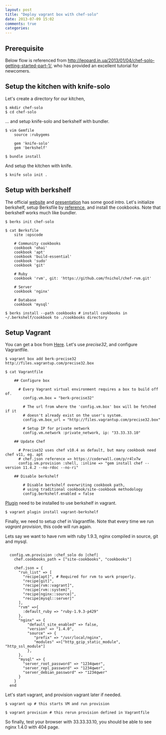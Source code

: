 ```yaml
---
layout: post
title: "Deploy vagrant box with chef-solo"
date: 2013-07-09 15:02
comments: true
categories:
---
```


## Prerequisite

Below flow is referenced from http://leopard.in.ua/2013/01/04/chef-solo-getting-started-part-1/, who has provided an excellent tutorial for newcomers. 

## Setup the kitchen with knife-solo

Let's create a directory for our kitchen,
```
$ mkdir chef-solo
$ cd chef-solo
```
... and setup knife-solo and berkshelf with bundler.

```
$ vim Gemfile 
	source :rubygems

	gem 'knife-solo'
	gem 'berkshelf'

$ bundle install
```
And setup the kitchen with knife.

```
$ knife solo init .
```

## Setup with berkshelf

The official [website](http://berkshelf.com/ "Berkshelf") and [presentation](http://www.slideshare.net/opscode/the-berkshelf-way-20882903 "The Berk's way")  has some good intro. Let's initialize berkshelf, setup Berksfile by [reference](https://github.com/metastudio/chef-rails/blob/master/Berksfile), and install the cookbooks. Note that berkshelf works much like bundler.

```
$ berks init chef-solo

$ cat Berksfile
	site :opscode

	# Community cookbooks
	cookbook 'ohai'
	cookbook 'apt'
	cookbook 'build-essential'
	cookbook 'sudo'
	cookbook 'git'

	# Ruby
	cookbook 'rvm', git: 'https://github.com/fnichol/chef-rvm.git'

	# Server
	cookbook 'nginx'

	# Database
	cookbook 'mysql'

$ berks install --path cookbooks # install cookbooks in ~/.berkshelf/cookbook to ./cookbooks directory
```

## Setup Vagrant

You can get a box from [Here](http://www.vagrantbox.es/ "Vagrant boxes"). Let's use *precise32*, and configure Vagrantfile.

```
$ vagrant box add berk-precise32 http://files.vagrantup.com/precise32.box

$ cat Vagrantfile

	## Configure box 

	  # Every Vagrant virtual environment requires a box to build off of.
		config.vm.box = "berk-precise32"

		# The url from where the 'config.vm.box' box will be fetched if it
		# doesn't already exist on the user's system.
		config.vm.box_url = "http://files.vagrantup.com/precise32.box"

		# Setup IP for private network
		config.vm.network :private_network, ip: "33.33.33.10"

	## Update Chef

	  # Precise32 uses chef v10.4 as default, but many cookbook need chef v11, eg. apt
	  # chef.json reference => https://coderwall.com/p/r4lv7w
	  config.vm.provision :shell, :inline => "gem install chef --version 11.4.2 --no-rdoc --no-ri"

	## Disable berkshelf

		# Disable berkshelf overwriting cookbook path,
		# using traditional cookbook/site-cookbook methodology
		config.berkshelf.enabled = false

```

[Plugin](https://github.com/riotgames/vagrant-berkshelf) need to be installed to use berkshelf in vagrant.

```
$ vagrant plugin install vagrant-berkshelf
```

Finally, we need to setup chef in Vagrantfile. Note that every time we run *vagrant provision*, this code will run again.

Lets say we want to have rvm with ruby 1.9.3, nginx compiled in source, git and mysql. 


```

  config.vm.provision :chef_solo do |chef|
    chef.cookbooks_path = ["site-cookbooks", "cookbooks"]

    chef.json = {
      "run_list" => [
        "recipe[apt]", # Required for rvm to work properly.
        "recipe[git]",
        "recipe[rvm::vagrant]",
        "recipe[rvm::system]",
        "recipe[nginx::source]",
        "recipe[mysql::server]"
      ],
      "rvm" =>{
        :default_ruby => "ruby-1.9.3-p429"
      },
      "nginx" => {
          "default_site_enabled" => false,
          "version" => "1.4.0",
          "source" => {
             "prefix" => "/usr/local/nginx",
             "modules" =>["http_gzip_static_module", "http_ssl_module"]
          },
      },
      "mysql" => {
        "server_root_password" => "1234qwer",
        "server_repl_password" => "1234qwer",
        "server_debian_password" => "1234qwer"
      }
    }
  end
```

Let's start vagrant, and provision vagrant later if needed.

```
$ vagrant up # this starts VM and run provision

$ vagrant provision # this rerun provision defined in Vagrantfile
```

So finally, test your browser with 33.33.33.10, you should be able to see nginx 1.4.0 with 404 page.

